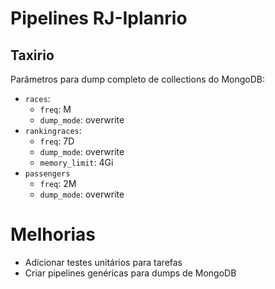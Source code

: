 # Pipelines RJ-Iplanrio

## Taxirio

Parâmetros para dump completo de collections do MongoDB:

- `races`:
  - `freq`: M
  - `dump_mode`: overwrite
- `rankingraces`:
  - `freq`: 7D
  - `dump_mode`: overwrite
  - `memory_limit`: 4Gi
- `passengers`
  - `freq`: 2M
  - `dump_mode`: overwrite

# Melhorias

- Adicionar testes unitários para tarefas
- Criar pipelines genéricas para dumps de MongoDB
